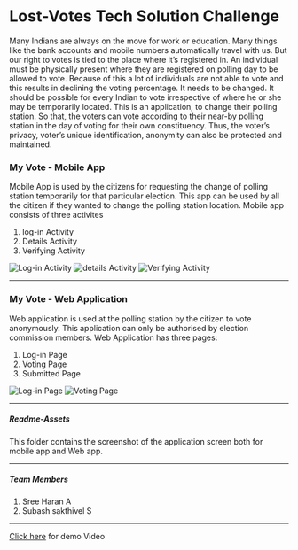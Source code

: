 # Lost-Votes Tech Solution Challenge
Many Indians are always on the move for work or education. Many things like the bank accounts and mobile numbers automatically travel with us. But our right to votes is tied to the place where it’s registered in. An individual must be physically present where they are registered on polling day to be allowed to vote. Because of this a lot of individuals are not able to vote and this results in declining the voting percentage. It needs to be changed. It should be possible for every Indian to vote irrespective of where he or she may be temporarily located. This is an application, to change their polling station. So that, the voters can vote according to their near-by polling station in the day of voting for their own constituency. Thus, the voter’s privacy, voter’s unique identification, anonymity can also be protected and maintained. 

### My Vote - Mobile App
Mobile App is used by the citizens for requesting the change of polling station temporarily for that particular election. This app can be used by all the citizen if they wanted to change the polling station location.
Mobile app consists of three activites
1. log-in Activity
2. Details Activity
3. Verifying Activity


<!--Screenshots for mobile app -->
![Log-in Activity](https://raw.githubusercontent.com/SreeHaran/Lost-Votes/main/readme-assets/mobile-login-screen.png "Mobile App - Log-in Activity")
![details Activity](https://raw.githubusercontent.com/SreeHaran/Lost-Votes/main/readme-assets/mobile-details-screen.png "Mobile App - Details Activity")
![Verifying Activity](https://raw.githubusercontent.com/SreeHaran/Lost-Votes/main/readme-assets/mobile-Verifying-screen.png "Mobile App - Verifying Activity")


***
### My Vote - Web Application
Web application is used at the polling station by the citizen to vote anonymously. This application can only be authorised by election commission members.
Web Application has three pages:
1. Log-in Page
2. Voting Page
3. Submitted Page

<!--Screenshots for Web App-->
![Log-in Page](https://raw.githubusercontent.com/SreeHaran/Lost-Votes/main/readme-assets/web-login%20page.jpg "Web Application - Log-in Page")
![Voting Page](https://raw.githubusercontent.com/SreeHaran/Lost-Votes/main/readme-assets/web-voting%20page.jpg "Web Application - Voting Page")


***
##### Readme-Assets
This folder contains the screenshot of the application screen both for mobile app and Web app.

___

##### Team Members
1. Sree Haran A
2. Subash sakthivel S

___

[Click here](https://youtu.be/Fy8Qnl-xYkQ "Demo video for \" Lost Votes Tech Solutions Challenge\"") for demo Video

